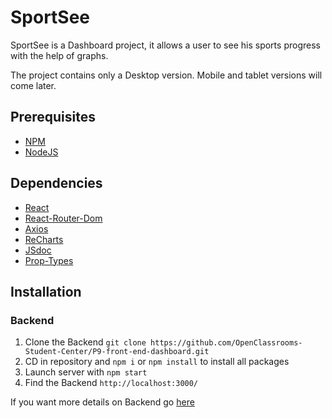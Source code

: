 # SportSee

SportSee is a Dashboard project, it allows a user to see his sports progress with the help of graphs.

The project contains only a Desktop version.
Mobile and tablet versions will come later.

## Prerequisites

- [NPM](https://www.npmjs.com/)
- [NodeJS](https://nodejs.org/en/)

## Dependencies

- [React](https://fr.reactjs.org/)
- [React-Router-Dom](https://v5.reactrouter.com/web/guides/quick-start)
- [Axios](https://axios-http.com/fr/docs/intro)
- [ReCharts](https://recharts.org/en-US/)
- [JSdoc](https://jsdoc.app/)
- [Prop-Types](https://www.npmjs.com/package/prop-types)

## Installation

### Backend

1. Clone the Backend `git clone https://github.com/OpenClassrooms-Student-Center/P9-front-end-dashboard.git`
2. CD in repository and `npm i` or `npm install` to install all packages
3. Launch server with `npm start`
4. Find the Backend `http://localhost:3000/`

If you want more details on Backend go [here](https://github.com/OpenClassrooms-Student-Center/P9-front-end-dashboard.git)
